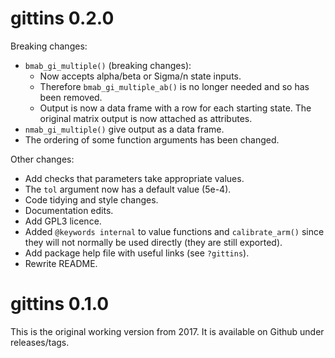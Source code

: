 # gittins 0.2.0

Breaking changes:

* `bmab_gi_multiple()` (breaking changes):
  * Now accepts alpha/beta or Sigma/n state inputs.
  * Therefore `bmab_gi_multiple_ab()` is no longer needed and so has been removed.
  * Output is now a data frame with a row for each starting state. The original matrix output is 
  now attached as attributes.
* `nmab_gi_multiple()` give output as a data frame.
* The ordering of some function arguments has been changed.

Other changes:

* Add checks that parameters take appropriate values. 
* The `tol` argument now has a default value (5e-4).
* Code tidying and style changes.
* Documentation edits. 
* Add GPL3 licence.
* Added `@keywords internal` to value functions and `calibrate_arm()` since they will not normally 
be used directly (they are still exported).
* Add package help file with useful links (see `?gittins`).
* Rewrite README.

# gittins 0.1.0

This is the original working version from 2017. It is available on Github under releases/tags.
